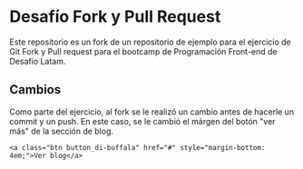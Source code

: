 # Desafío Fork y Pull Request

Este repositorio es un fork de un repositorio de ejemplo para el ejercicio de Git Fork y Pull request para el bootcamp de Programación Front-end de Desafío Latam. 

## Cambios

Como parte del ejercicio, al fork se le realizó un cambio antes de hacerle un commit y un push. En este caso, se le cambió el márgen del botón "ver más" de la sección de blog. 

```
<a class="btn button_di-buffala" href="#" style="margin-bottom: 4em;">Ver blog</a>
```
